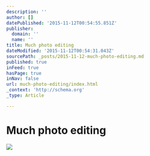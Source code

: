 ```yaml
---
description: ''
author: []
datePublished: '2015-11-12T00:54:55.851Z'
publisher:
  domain: ''
  name: ''
title: Much photo editing
dateModified: '2015-11-12T00:54:31.043Z'
sourcePath: _posts/2015-11-12-much-photo-editing.md
published: true
inFeed: true
hasPage: true
inNav: false
url: much-photo-editing/index.html
_context: 'http://schema.org'
_type: Article

---
```

# Much photo editing
![](https://the-grid-user-content.s3-us-west-2.amazonaws.com/ce0b8a41-6c9d-40b3-ad96-17167d3859d1.png)